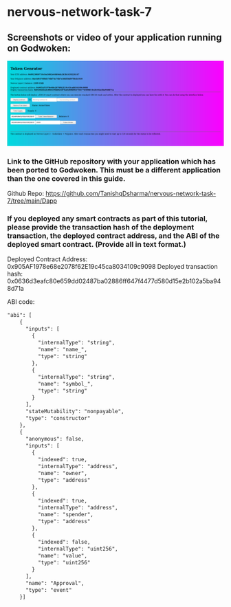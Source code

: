 # nervous-network-task-7

## Screenshots or video of your application running on Godwoken:

![alt text](https://github.com/TanishqDsharma/nervous-network-task-7/blob/main/dapp.png)

### Link to the GitHub repository with your application which has been ported to Godwoken. This must be a different application than the one covered in this guide.

Github Repo: https://github.com/TanishqDsharma/nervous-network-task-7/tree/main/Dapp

### If you deployed any smart contracts as part of this tutorial, please provide the transaction hash of the deployment transaction, the deployed contract address, and the ABI of the deployed smart contract. (Provide all in text format.)

Deployed Contract Address: 0x905AF1978e68e2078f62E19c45ca8034109c9098
Deployed transaction hash: 0x0636d3eafc80e659dd02487ba02886ff647f4477d580d15e2b102a5ba948d71a

ABI code:

```
"abi": [
    {
      "inputs": [
        {
          "internalType": "string",
          "name": "name_",
          "type": "string"
        },
        {
          "internalType": "string",
          "name": "symbol_",
          "type": "string"
        }
      ],
      "stateMutability": "nonpayable",
      "type": "constructor"
    },
    {
      "anonymous": false,
      "inputs": [
        {
          "indexed": true,
          "internalType": "address",
          "name": "owner",
          "type": "address"
        },
        {
          "indexed": true,
          "internalType": "address",
          "name": "spender",
          "type": "address"
        },
        {
          "indexed": false,
          "internalType": "uint256",
          "name": "value",
          "type": "uint256"
        }
      ],
      "name": "Approval",
      "type": "event"
    }]
```


